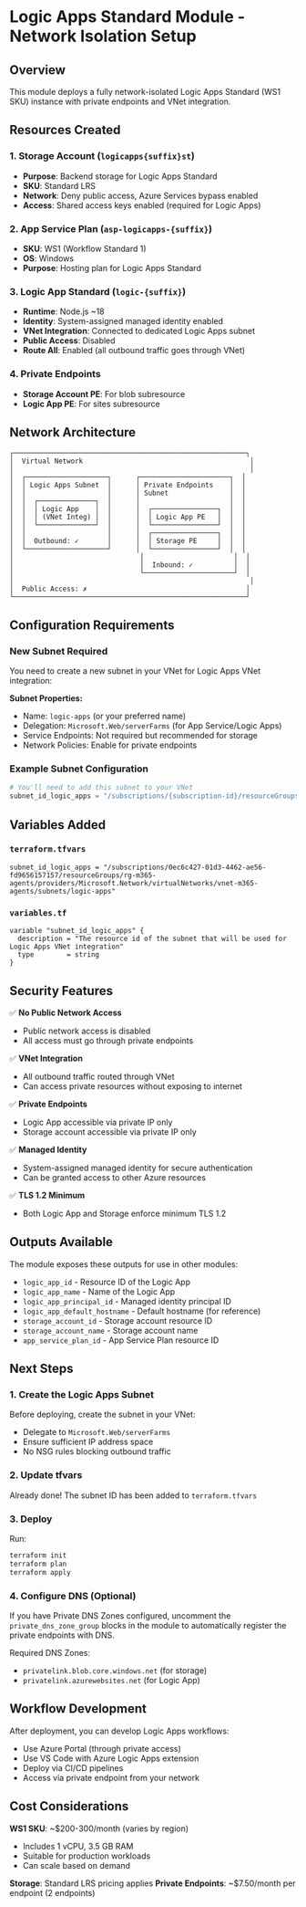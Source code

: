 # Logic Apps Standard Module - Network Isolation Setup

## Overview

This module deploys a fully network-isolated Logic Apps Standard (WS1 SKU) instance with private endpoints and VNet integration.

## Resources Created

### 1. Storage Account (`logicapps{suffix}st`)

- **Purpose**: Backend storage for Logic Apps Standard
- **SKU**: Standard LRS
- **Network**: Deny public access, Azure Services bypass enabled
- **Access**: Shared access keys enabled (required for Logic Apps)

### 2. App Service Plan (`asp-logicapps-{suffix}`)

- **SKU**: WS1 (Workflow Standard 1)
- **OS**: Windows
- **Purpose**: Hosting plan for Logic Apps Standard

### 3. Logic App Standard (`logic-{suffix}`)

- **Runtime**: Node.js ~18
- **Identity**: System-assigned managed identity enabled
- **VNet Integration**: Connected to dedicated Logic Apps subnet
- **Public Access**: Disabled
- **Route All**: Enabled (all outbound traffic goes through VNet)

### 4. Private Endpoints

- **Storage Account PE**: For blob subresource
- **Logic App PE**: For sites subresource

## Network Architecture

```
┌─────────────────────────────────────────────────────────┐
│  Virtual Network                                         │
│                                                          │
│  ┌────────────────────┐      ┌──────────────────────┐  │
│  │ Logic Apps Subnet  │      │ Private Endpoints    │  │
│  │                    │      │ Subnet               │  │
│  │  ┌──────────────┐  │      │                      │  │
│  │  │ Logic App    │  │      │  ┌────────────────┐  │  │
│  │  │ (VNet Integ) │  │      │  │ Logic App PE   │  │  │
│  │  └──────────────┘  │      │  └────────────────┘  │  │
│  │                    │      │  ┌────────────────┐  │  │
│  │  Outbound: ✓       │      │  │ Storage PE     │  │  │
│  └────────────────────┘      │  └────────────────┘  │  │
│                               │                      │  │
│                               │  Inbound: ✓          │  │
│                               └──────────────────────┘  │
│                                                          │
│  Public Access: ✗                                       │
└─────────────────────────────────────────────────────────┘
```

## Configuration Requirements

### New Subnet Required

You need to create a new subnet in your VNet for Logic Apps VNet integration:

**Subnet Properties:**

- Name: `logic-apps` (or your preferred name)
- Delegation: `Microsoft.Web/serverFarms` (for App Service/Logic Apps)
- Service Endpoints: Not required but recommended for storage
- Network Policies: Enable for private endpoints

### Example Subnet Configuration

```terraform
# You'll need to add this subnet to your VNet
subnet_id_logic_apps = "/subscriptions/{subscription-id}/resourceGroups/{rg}/providers/Microsoft.Network/virtualNetworks/{vnet}/subnets/logic-apps"
```

## Variables Added

### `terraform.tfvars`

```hcl
subnet_id_logic_apps = "/subscriptions/0ec6c427-01d3-4462-ae56-fd9656157157/resourceGroups/rg-m365-agents/providers/Microsoft.Network/virtualNetworks/vnet-m365-agents/subnets/logic-apps"
```

### `variables.tf`

```hcl
variable "subnet_id_logic_apps" {
  description = "The resource id of the subnet that will be used for Logic Apps VNet integration"
  type        = string
}
```

## Security Features

✅ **No Public Network Access**

- Public network access is disabled
- All access must go through private endpoints

✅ **VNet Integration**

- All outbound traffic routed through VNet
- Can access private resources without exposing to internet

✅ **Private Endpoints**

- Logic App accessible via private IP only
- Storage account accessible via private IP only

✅ **Managed Identity**

- System-assigned managed identity for secure authentication
- Can be granted access to other Azure resources

✅ **TLS 1.2 Minimum**

- Both Logic App and Storage enforce minimum TLS 1.2

## Outputs Available

The module exposes these outputs for use in other modules:

- `logic_app_id` - Resource ID of the Logic App
- `logic_app_name` - Name of the Logic App
- `logic_app_principal_id` - Managed identity principal ID
- `logic_app_default_hostname` - Default hostname (for reference)
- `storage_account_id` - Storage account resource ID
- `storage_account_name` - Storage account name
- `app_service_plan_id` - App Service Plan resource ID

## Next Steps

### 1. Create the Logic Apps Subnet

Before deploying, create the subnet in your VNet:

- Delegate to `Microsoft.Web/serverFarms`
- Ensure sufficient IP address space
- No NSG rules blocking outbound traffic

### 2. Update tfvars

Already done! The subnet ID has been added to `terraform.tfvars`

### 3. Deploy

Run:

```bash
terraform init
terraform plan
terraform apply
```

### 4. Configure DNS (Optional)

If you have Private DNS Zones configured, uncomment the `private_dns_zone_group` blocks in the module to automatically register the private endpoints with DNS.

Required DNS Zones:

- `privatelink.blob.core.windows.net` (for storage)
- `privatelink.azurewebsites.net` (for Logic App)

## Workflow Development

After deployment, you can develop Logic Apps workflows:

- Use Azure Portal (through private access)
- Use VS Code with Azure Logic Apps extension
- Deploy via CI/CD pipelines
- Access via private endpoint from your network

## Cost Considerations

**WS1 SKU**: ~$200-300/month (varies by region)

- Includes 1 vCPU, 3.5 GB RAM
- Suitable for production workloads
- Can scale based on demand

**Storage**: Standard LRS pricing applies
**Private Endpoints**: ~$7.50/month per endpoint (2 endpoints)
